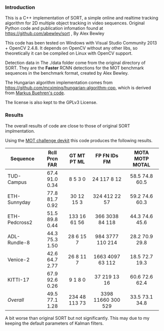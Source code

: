 
### Introduction

This is a C++ implementation of SORT, a simple online and realtime tracking algorithm for 2D multiple object tracking in video sequences.
Original Python code and publication infomation found at https://github.com/abewley/sort , By Alex Bewley

This code has been tested on Windows with Visual Studio Community 2013 + OpenCV 2.4.8. It depends on OpenCV without any other libs, so theoretically it can be compiled on Linux with OpenCV support.

Detection data in The ./data folder come from the original directory of SORT. They are the **Faster** RCNN detections for the MOT benchmark sequences in the benchmark format, created by Alex Bewley.

The Hungarian algorithm implementation comes from https://github.com/mcximing/hungarian-algorithm-cpp, which is derived from [Markus Buehren's code](http://www.mathworks.com/matlabcentral/fileexchange/6543-functions-for-the-rectangular-assignment-problem).

The license is also kept to the GPLv3 License.

### Results

The overall results of code are close to those of original SORT implmentation.

Using the [MOT challenge devkit](https://motchallenge.net/devkit/) this code produces the following results.

 Sequence       | Rcll  Prcn   FAR| GT  MT  PT  ML|   FP    FN  IDs   FM|  MOTA  MOTP MOTAL
--------------- |:---------------:|:-------------:|:-------------------:|:------------------:
 TUD-Campus     | 67.4  91.0  0.34|  8   5   3   0|   24   117    8   12|  58.5  74.8  60.5
 ETH-Sunnyday   | 77.8  81.7  0.92| 30  12  15   3|  324   412   22   57|  59.2  74.6  60.3
 ETH-Pedcross2  | 51.5  89.8  0.44|133  16  61  56|  366  3038   84  118|  44.3  74.6  45.6
 ADL-Rundle-8   | 44.3  75.3  1.50| 28   6  15   7|  984  3777  110  214|  28.2  70.9  29.8
 Venice-2       | 42.6  64.7  2.77| 26   8  11   7| 1663  4097   63  112|  18.5  72.7  19.3
 KITTI-17       | 67.9  92.6  0.26|  9   1   8   0|   37   219   13   16|  60.6  72.6  62.4
 *Overall*      | 49.5  77.1  1.28|234  48 113  73| 3398 11660  300  529|  33.5  73.1  34.8

A bit worse than original SORT but not significantly. This may due to my keeping the default parameters of Kalman filters.


